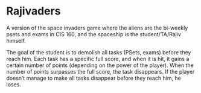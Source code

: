 # Rajivaders
A version of the space invaders game where the aliens are the bi-weekly 
psets and exams in CIS 160, and the spaceship is the student/TA/Rajiv himself. 

The goal of the student is to demolish all tasks (PSets, exams) before they 
reach him. Each task has a specific full score, and when it is hit, it gains 
a certain number of points (depending on the power of the player). When the 
number of points surpasses the full score, the task disappears. If the player 
doesn’t manage to make all tasks disappear before they reach him, he loses.
